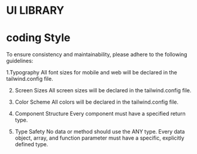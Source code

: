 # UI LIBRARY

# coding Style
To ensure consistency and maintainability, please adhere to the following guidelines:

1.Typography
All font sizes for mobile and web will be declared in the tailwind.config file.

2. Screen Sizes
All screen sizes will be declared in the tailwind.config file.

3. Color Scheme
All colors will be declared in the tailwind.config file.

4. Component Structure
Every component must have a specified return type.

5. Type Safety
No data or method should use the ANY type.
Every data object, array, and function parameter must have a specific, explicitly defined type.
